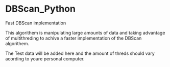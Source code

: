 # DBScan_Python
Fast DBScan implementation


This algorithem is manipulating large amounts of data and 
taking advantage of multithreding to achive a faster implementation of the DBScan algorithem.

The Test data will be added here and the amount of threds should vary acording to youre personal computer.
